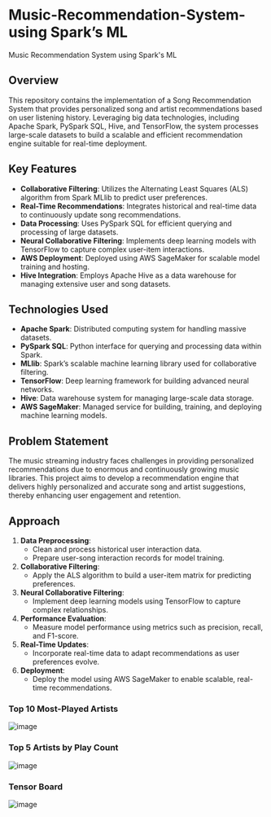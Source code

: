 # Music-Recommendation-System-using Spark’s ML
Music Recommendation System  using Spark's ML


## Overview

This repository contains the implementation of a Song Recommendation System that provides personalized song and artist recommendations based on user listening history. Leveraging big data technologies, including Apache Spark, PySpark SQL, Hive, and TensorFlow, the system processes large-scale datasets to build a scalable and efficient recommendation engine suitable for real-time deployment.

## Key Features

- **Collaborative Filtering**: Utilizes the Alternating Least Squares (ALS) algorithm from Spark MLlib to predict user preferences.
- **Real-Time Recommendations**: Integrates historical and real-time data to continuously update song recommendations.
- **Data Processing**: Uses PySpark SQL for efficient querying and processing of large datasets.
- **Neural Collaborative Filtering**: Implements deep learning models with TensorFlow to capture complex user-item interactions.
- **AWS Deployment**: Deployed using AWS SageMaker for scalable model training and hosting.
- **Hive Integration**: Employs Apache Hive as a data warehouse for managing extensive user and song datasets.

## Technologies Used

- **Apache Spark**: Distributed computing system for handling massive datasets.
- **PySpark SQL**: Python interface for querying and processing data within Spark.
- **MLlib**: Spark’s scalable machine learning library used for collaborative filtering.
- **TensorFlow**: Deep learning framework for building advanced neural networks.
- **Hive**: Data warehouse system for managing large-scale data storage.
- **AWS SageMaker**: Managed service for building, training, and deploying machine learning models.

## Problem Statement

The music streaming industry faces challenges in providing personalized recommendations due to enormous and continuously growing music libraries. This project aims to develop a recommendation engine that delivers highly personalized and accurate song and artist suggestions, thereby enhancing user engagement and retention.

## Approach

1. **Data Preprocessing**: 
   - Clean and process historical user interaction data.
   - Prepare user-song interaction records for model training.
2. **Collaborative Filtering**:
   - Apply the ALS algorithm to build a user-item matrix for predicting preferences.
3. **Neural Collaborative Filtering**:
   - Implement deep learning models using TensorFlow to capture complex relationships.
4. **Performance Evaluation**:
   - Measure model performance using metrics such as precision, recall, and F1-score.
5. **Real-Time Updates**:
   - Incorporate real-time data to adapt recommendations as user preferences evolve.
6. **Deployment**:
   - Deploy the model using AWS SageMaker to enable scalable, real-time recommendations.


### Top 10 Most-Played Artists
![image](https://github.com/user-attachments/assets/da87a32b-e31d-463f-b42d-595a2bd6beac)


### Top 5 Artists by Play Count
![image](https://github.com/user-attachments/assets/ce7f3145-9ec1-47f7-b8d0-2c02e156ff2a)


### Tensor Board 
![image](https://github.com/user-attachments/assets/17c971c8-edb9-4177-8640-3afc7ec5d6ae)




